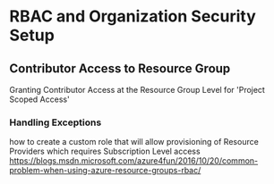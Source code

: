 # RBAC and Organization Security Setup

## Contributor Access to Resource Group
Granting Contributor Access at the Resource Group Level for 'Project Scoped Access'

### Handling Exceptions

how to create a custom role that will allow provisioning of Resource Providers which requires Subscription Level access
https://blogs.msdn.microsoft.com/azure4fun/2016/10/20/common-problem-when-using-azure-resource-groups-rbac/
